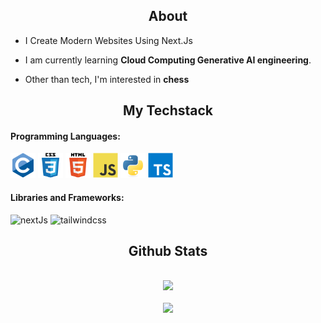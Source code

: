 <h2 align="center">About</h2>
<p align="center">

-  I Create Modern Websites Using Next.Js

-  I am currently learning **Cloud Computing Generative AI engineering**.

-  Other than tech, I'm interested in **chess**

</p>

<h2 align="center"> My Techstack </h2>
<p align="center">
  <h4 align="left">Programming Languages:</h4>
<p align="left"> 
   <img src="https://raw.githubusercontent.com/devicons/devicon/master/icons/c/c-original.svg" alt="c" width="40" height="40"/> 
  <img src="https://raw.githubusercontent.com/devicons/devicon/master/icons/css3/css3-original-wordmark.svg" alt="css3" width="40" height="40"/>  
  <img src="https://raw.githubusercontent.com/devicons/devicon/master/icons/html5/html5-original-wordmark.svg" alt="html5" width="40" height="40"/> 
 <img src="https://raw.githubusercontent.com/devicons/devicon/master/icons/javascript/javascript-original.svg" alt="javascript" width="40" height="40"/> 
  <img src="https://raw.githubusercontent.com/devicons/devicon/master/icons/python/python-original.svg" alt="python" width="40" height="40"/>
   <img src="https://raw.githubusercontent.com/devicons/devicon/master/icons/typescript/typescript-original.svg" alt="typescript" width="40" height="40"/>

<h4 align="left">Libraries and Frameworks:</h4>
<div>
  <img src="https://cdn.jsdelivr.net/gh/devicons/devicon/icons/nextjs/nextjs-original.svg" alt="nextJs" width="40" height="40"/> 
  <img src="https://cdn.jsdelivr.net/gh/devicons/devicon/icons/tailwindcss/tailwindcss-original.svg" alt="tailwindcss" width="40" height="40"/> 
</div>

<div align="center"> 
  <h2>Github Stats</h2>
  <br/>
  <img src="https://nirzak-streak-stats.vercel.app?user=cr33p1ngp4ck3t&theme=monokai&hide_border=true">
  <br/>
  <br/>
  <img src="https://github-readme-stats.vercel.app/api/top-langs/?username=cr33p1ngp4ck3t&theme=monokai&show_icons=true&hide_border=true&layout=compact">
  <br/>
</div>
